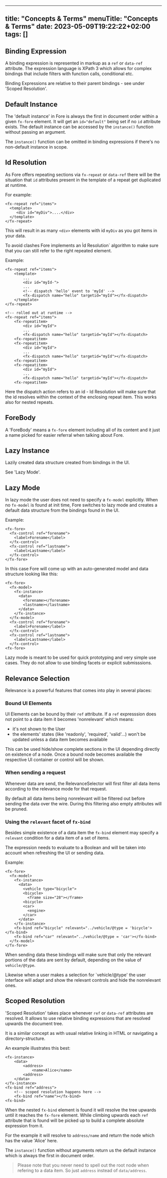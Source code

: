  ---
title: "Concepts & Terms"
menuTitle: "Concepts & Terms"
date: 2023-05-09T19:22:22+02:00
tags: []
---

## Binding Expression

A binding expression is represented in markup as a `ref` or `data-ref` attribute. The expression language is XPath 3 which allows for complex
bindings that include filters with function calls, conditional etc.

Binding Expressions are relative to their parent bindings - see under 'Scoped Resolution'.

## Default Instance

The 'default instance' in Fore is always the first in document order within a given `fx-fore` element. It will get an `id="default"` 
being set if no `id` attribute exists. The default instance can be accessed by the `instance()` function without passing an argument.

The `instance()` function can be omitted in binding expressions if there's no non-default instance in scope. 

## Id Resolution

As Fore offers repeating sections via `fx-repeat` or `data-ref` there will be the situation that
`id` attributes present in the template of a repeat get duplicated at runtime.

For example:
```
<fx-repeat ref="items">
  <template>
     <div id="myDiv">....</div>
  </template>
</fx-repeat>
```

This will result in as many `<div>` elements with id `myDiv` as you got items in your data.

To avoid clashes Fore implements an Ìd Resolution` algorithm to make sure that you can still refer to the right repeated
element.

Example:
```
<fx-repeat ref="items">
    <template>
        ...
        <div id="myId-">
        ...
        <!-- dispatch 'hello' event to 'myId' -->
        <fx-dispatch name="hello" targetid="myId"></fx-dispatch>
    </template>
</fx-repeat>

<!-- rolled out at runtime -->
<fx-repeat ref="items">
    <fx-repeatitem>
        <div id="myId">
        ...
        <fx-dispatch name="hello" targetid="myId"></fx-dispatch>
    <fx-repeatitem>
    <fx-repeatitem>
        <div id="myId">
        ...
        <fx-dispatch name="hello" targetid="myId"></fx-dispatch>
    <fx-repeatitem>
    <fx-repeatitem>
        <div id="myId">
        ...
        <fx-dispatch name="hello" targetid="myId"></fx-dispatch>
    <fx-repeatitem>
```
Here the dispatch action refers to an id - Id Resolution will make sure that the id resolves within the context of the enclosing repeat item. This works also for nested repeats.

## ForeBody

A 'ForeBody' means a `fx-fore` element including all of its content and it just a name picked for easier
referral when talking about Fore. 

## <a id="lazyinstance">Lazy Instance</a>

Lazily created data structure created from bindings in the UI.

See 'Lazy Mode'.

## Lazy Mode

In lazy mode the user does not need to specify a `fx-model` explicitly. 
When no `fx-model` is found at init time, Fore switches to lazy mode and creates a default data structure from the bindings found in the UI.

Example:
```
<fx-fore>
  <fx-control ref="forename">
    <label>Forename</label>
  </fx-control>
  <fx-control ref="lastname">
    <label>Lastname</label>
  </fx-control>
</fx-fore>
```
In this case Fore will come up with an auto-generated model and data structure looking like this:

```
<fx-fore>
  <fx-model>
    <fx-instance>
      <data>
        <forename></forename>
        <lastname></lastname>
      </data>
    </fx-instance>
  </fx-model>
  <fx-control ref="forename">
    <label>Forename</label>
  </fx-control>
  <fx-control ref="lastname">
    <label>Lastname</label>
  </fx-control>
<fx-fore>
```

Lazy mode is meant to be used for quick prototyping and very simple use cases. They do not allow to use binding facets or explicit submisssions.


## Relevance Selection

Relevance is a powerful features that comes into play in several places:
### Bound UI Elements

UI Elements can be bound by their `ref` attribute. If a `ref` expresssion does not point to a data item it becomes 'nonrelevant' which means:
* it's not shown to the User
* the elements' states (like 'readonly', 'required', 'valid'...) won't be updated unless a data item becomes available

This can be used hide/show complete sections in the UI depending directly on existence of a node. Once a bound node becomes available the
respective UI container or control will be shown.

### When sending a request

Whenever data are send, the RelevanceSelector will first filter all data items according to the relevance mode for that request.

By default all data items being nonrelevant will be filtered out before sending the data over the wire. During this filtering also empty
attributes will be pruned. 

### Using the `relevant` facet of `fx-bind`

Besides simple existence of a data item the `fx-bind` element may specify a `relevant` condition for a data item of a set of items.

The expression needs to evaluate to a Boolean and will be taken into account when refreshing the UI or sending data.

Example:
```
<fx-fore>
  <fx-model>
    <fx-instance>
      <data>
        <vehicle type="bicycle">
        <bicycle>
          <frame size="28"></frame>
        <bicycle>
        <car>
          <engine>
        </car>
      </data>
    </fx-instance>
    <fx-bind ref="bicycle" relevant="../vehicle/@type = 'bicycle'></fx-bind>
    <fx-bind ref="car" relevant="../vehicle/@type = 'car'></fx-bind>
  </fx-model>
</fx-fore>
```

When sending data these bindings will make sure that only the relevant portions of the data are sent by default, depending on the value of `vehicle/@type`.

Likewise when a user makes a selection for `vehicle/@type' the user interface will adapt and show the relevant controls and hide the nonrelevant ones.


## Scoped Resolution

'Scoped Resolution' takes place whenever `ref` or `data-ref` attributes are resolved. It allows
to use relative binding expressions that are resolved upwards the document tree.

It is a similar concept as with usual relative linking in HTML or navigating a directory-structure.

An example illustrates this best:
```
<fx-instance>
    <data>
        <address>
            <name>Alice</name>
        <address>
    </data>
</fx-instance>
<fx-bind ref="address">
    <!-- scoped resolution happens here -->
    <fx-bind ref="name"></fx-bind>
<fx-bind>
```

When the nested `fx-bind` element is found it will resolve the tree upwards until it reaches the `fx-fore` element. 
While climbing upwards each `ref` attribute that is found will be picked up to build a complete absolute expression from it.

For the example it will resolve to `address/name` and return the 
node which has the value 'Alice' here.

The `instance()` function without arguments return us the default instance which is 
always the first in document order.

> Please note that you never need to spell out the root node when refering to a data item. So just `address` instead of
> `data/address`. 

 
